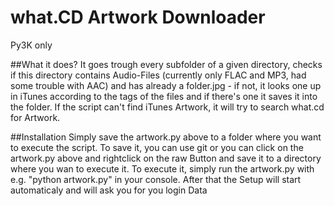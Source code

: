 # what.CD Artwork Downloader

Py3K only

##What it does?
It goes trough every subfolder of a given directory, checks if this directory contains Audio-Files (currently only FLAC and MP3, had some trouble with AAC) and has already a folder.jpg - if not, it looks one up in iTunes according to the tags of the files and if there's one it saves it into the folder. If the script can't find iTunes Artwork, it will try to search what.cd for Artwork.

##Installation
Simply save the artwork.py above to a folder where you want to execute the script. To save it, you can use git or you can click on the artwork.py above and rightclick on the raw Button and save it to a directory where you wan to execute it.
To execute it, simply run the artwork.py with e.g. "python artwork.py" in your console. After that the Setup will start automaticaly and will ask you for you login Data

